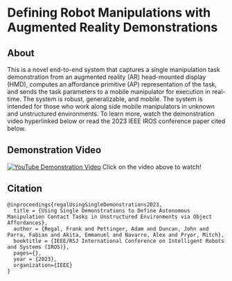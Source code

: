 # Defining Robot Manipulations with Augmented Reality Demonstrations

## About
This is a novel end-to-end system that captures a single manipulation task demonstration from an augmented reality (AR) head-mounted display (HMD), computes an affordance primitive (AP) representation of the task, and sends the task parameters to a mobile manipulator for execution in real-time. The system is robust, generalizable, and mobile. The system is intended for those who work along side mobile manipulators in unknown and unstructured environments. To learn more, watch the demonstration video hyperlinked below or read the 2023 IEEE IROS conference paper cited below. 

## Demonstration Video
[![YouTube Demonstration Video](https://user-images.githubusercontent.com/84527482/222321638-8ced7798-70ca-40a6-8df2-5a5c11380408.png)](https://www.youtube.com/watch?v=5AKIhkXAiO4&ab_channel=Nuclear%26AppliedRoboticsGroup)
Click on the video above to watch!

## Citation
```
@inproceedings{regalUsingSingleDemonstrations2023,
  title = {Using Single Demonstrations to Define Autonomous Manipulation Contact Tasks in Unstructured Environments via Object Affordances},
  author = {Regal, Frank and Pettinger, Adam and Duncan, John and Parra, Fabian and Akita, Emmanuel and Navarro, Alex and Pryor, Mitch},
  booktitle = {IEEE/RSJ International Conference on Intelligent Robots and Systems (IROS)},
  pages={},
  year = {2023},
  organization={IEEE}
}
```
